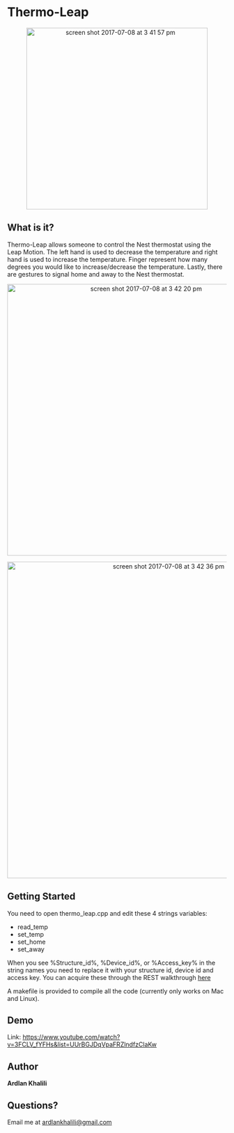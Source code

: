 # Thermo-Leap

<p align="center">
<img width="416" alt="screen shot 2017-07-08 at 3 41 57 pm" src="https://user-images.githubusercontent.com/23054357/27988627-27844a6e-63f4-11e7-8f09-98e936df0ff4.png">
</p>

## What is it?
Thermo-Leap allows someone to control the Nest thermostat using the Leap Motion. The left hand is used to decrease the temperature and right hand is used to increase the temperature. Finger represent how many degrees you would like to increase/decrease the temperature. Lastly, there are  gestures to signal home and away to the Nest thermostat.

<p align="center">
<img width="622" alt="screen shot 2017-07-08 at 3 42 20 pm" src="https://user-images.githubusercontent.com/23054357/27988684-dcfcd900-63f5-11e7-9009-b88080612ec6.png">
</p>


<p align="center">
<img width="725" alt="screen shot 2017-07-08 at 3 42 36 pm" src="https://user-images.githubusercontent.com/23054357/27988685-ed35fde2-63f5-11e7-9dd5-50660b4bc4ee.png">
</p>

## Getting Started
You need to open thermo_leap.cpp and edit these 4 strings variables: 
* read_temp
* set_temp
* set_home
* set_away

When you see %Structure_id%, %Device_id%, or %Access_key% in the string names you need to replace it with your structure id, device id and access key. You can acquire these through the REST walkthrough [here](https://developers.nest.com/documentation/cloud/rest-quick-guide/)

A makefile is provided to compile all the code (currently only works on Mac and Linux).

## Demo
 
 Link: https://www.youtube.com/watch?v=3FCLV_fYFHs&list=UUrBGJDqVpaFRZlndfzClaKw 

## Author

**Ardlan Khalili**

## Questions?

Email me at ardlankhalili@gmail.com